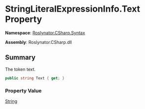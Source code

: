 # StringLiteralExpressionInfo\.Text Property

**Namespace**: [Roslynator.CSharp.Syntax](../../README.md)

**Assembly**: Roslynator\.CSharp\.dll

## Summary

The token text\.

```csharp
public string Text { get; }
```

### Property Value

[String](https://docs.microsoft.com/en-us/dotnet/api/system.string)

